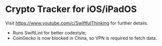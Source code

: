 # Crypto Tracker for iOS/iPadOS
 Visit <https://www.youtube.com/c/SwiftfulThinking> for further details.
- Runs SwiftLint for better codestyle;
- CoinGecko is now blocked in China, so VPN is required to fetch data.
